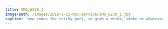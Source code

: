 ```yaml
---
title: IMG_6238_1
image-path: /images/2018-1-15-mpc-service/IMG_6238_1.jpg
caption: "now comes the tricky part, so grab a drink, smoke or whatever relaxes you first"
---
```

